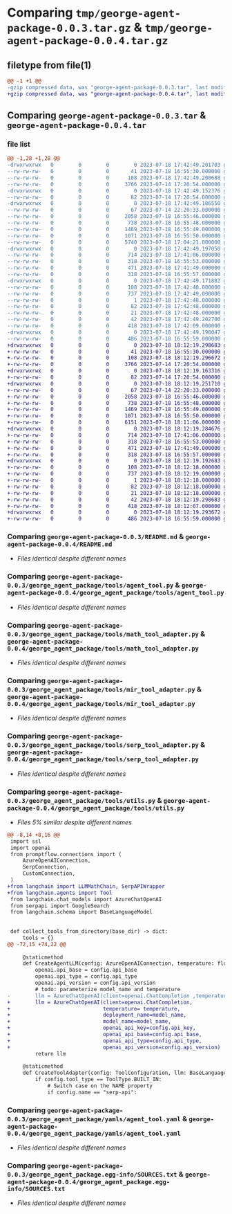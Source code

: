 # Comparing `tmp/george-agent-package-0.0.3.tar.gz` & `tmp/george-agent-package-0.0.4.tar.gz`

## filetype from file(1)

```diff
@@ -1 +1 @@
-gzip compressed data, was "george-agent-package-0.0.3.tar", last modified: Tue Jul 18 17:42:49 2023, max compression
+gzip compressed data, was "george-agent-package-0.0.4.tar", last modified: Tue Jul 18 18:12:19 2023, max compression
```

## Comparing `george-agent-package-0.0.3.tar` & `george-agent-package-0.0.4.tar`

### file list

```diff
@@ -1,28 +1,28 @@
-drwxrwxrwx   0        0        0        0 2023-07-18 17:42:49.201703 george-agent-package-0.0.3/
--rw-rw-rw-   0        0        0       41 2023-07-18 16:55:30.000000 george-agent-package-0.0.3/MANIFEST.in
--rw-rw-rw-   0        0        0      108 2023-07-18 17:42:49.200688 george-agent-package-0.0.3/PKG-INFO
--rw-rw-rw-   0        0        0     3766 2023-07-14 17:20:54.000000 george-agent-package-0.0.3/README.md
-drwxrwxrwx   0        0        0        0 2023-07-18 17:42:49.152376 george-agent-package-0.0.3/george_agent_package/
--rw-rw-rw-   0        0        0       82 2023-07-14 17:20:54.000000 george-agent-package-0.0.3/george_agent_package/__init__.py
-drwxrwxrwx   0        0        0        0 2023-07-18 17:42:49.186550 george-agent-package-0.0.3/george_agent_package/tools/
--rw-rw-rw-   0        0        0       67 2023-07-14 22:20:33.000000 george-agent-package-0.0.3/george_agent_package/tools/__init__.py
--rw-rw-rw-   0        0        0     2058 2023-07-18 16:55:46.000000 george-agent-package-0.0.3/george_agent_package/tools/agent_tool.py
--rw-rw-rw-   0        0        0      738 2023-07-18 16:55:48.000000 george-agent-package-0.0.3/george_agent_package/tools/math_tool_adapter.py
--rw-rw-rw-   0        0        0     1469 2023-07-18 16:55:49.000000 george-agent-package-0.0.3/george_agent_package/tools/mir_tool_adapter.py
--rw-rw-rw-   0        0        0     1071 2023-07-18 16:55:50.000000 george-agent-package-0.0.3/george_agent_package/tools/serp_tool_adapter.py
--rw-rw-rw-   0        0        0     5740 2023-07-18 17:04:21.000000 george-agent-package-0.0.3/george_agent_package/tools/utils.py
-drwxrwxrwx   0        0        0        0 2023-07-18 17:42:49.197050 george-agent-package-0.0.3/george_agent_package/yamls/
--rw-rw-rw-   0        0        0      714 2023-07-18 17:41:06.000000 george-agent-package-0.0.3/george_agent_package/yamls/agent_tool.yaml
--rw-rw-rw-   0        0        0      318 2023-07-18 16:55:53.000000 george-agent-package-0.0.3/george_agent_package/yamls/math_tool.yaml
--rw-rw-rw-   0        0        0      471 2023-07-18 17:41:49.000000 george-agent-package-0.0.3/george_agent_package/yamls/mir_tool.yaml
--rw-rw-rw-   0        0        0      318 2023-07-18 16:55:57.000000 george-agent-package-0.0.3/george_agent_package/yamls/serp_tool.yaml
-drwxrwxrwx   0        0        0        0 2023-07-18 17:42:49.171882 george-agent-package-0.0.3/george_agent_package.egg-info/
--rw-rw-rw-   0        0        0      108 2023-07-18 17:42:48.000000 george-agent-package-0.0.3/george_agent_package.egg-info/PKG-INFO
--rw-rw-rw-   0        0        0      737 2023-07-18 17:42:49.000000 george-agent-package-0.0.3/george_agent_package.egg-info/SOURCES.txt
--rw-rw-rw-   0        0        0        1 2023-07-18 17:42:48.000000 george-agent-package-0.0.3/george_agent_package.egg-info/dependency_links.txt
--rw-rw-rw-   0        0        0       82 2023-07-18 17:42:48.000000 george-agent-package-0.0.3/george_agent_package.egg-info/entry_points.txt
--rw-rw-rw-   0        0        0       21 2023-07-18 17:42:48.000000 george-agent-package-0.0.3/george_agent_package.egg-info/top_level.txt
--rw-rw-rw-   0        0        0       42 2023-07-18 17:42:49.202700 george-agent-package-0.0.3/setup.cfg
--rw-rw-rw-   0        0        0      418 2023-07-18 17:42:09.000000 george-agent-package-0.0.3/setup.py
-drwxrwxrwx   0        0        0        0 2023-07-18 17:42:49.198047 george-agent-package-0.0.3/tests/
--rw-rw-rw-   0        0        0      486 2023-07-18 16:55:59.000000 george-agent-package-0.0.3/tests/test_my_tool_1.py
+drwxrwxrwx   0        0        0        0 2023-07-18 18:12:19.298683 george-agent-package-0.0.4/
+-rw-rw-rw-   0        0        0       41 2023-07-18 16:55:30.000000 george-agent-package-0.0.4/MANIFEST.in
+-rw-rw-rw-   0        0        0      108 2023-07-18 18:12:19.296672 george-agent-package-0.0.4/PKG-INFO
+-rw-rw-rw-   0        0        0     3766 2023-07-14 17:20:54.000000 george-agent-package-0.0.4/README.md
+drwxrwxrwx   0        0        0        0 2023-07-18 18:12:19.163316 george-agent-package-0.0.4/george_agent_package/
+-rw-rw-rw-   0        0        0       82 2023-07-14 17:20:54.000000 george-agent-package-0.0.4/george_agent_package/__init__.py
+drwxrwxrwx   0        0        0        0 2023-07-18 18:12:19.251710 george-agent-package-0.0.4/george_agent_package/tools/
+-rw-rw-rw-   0        0        0       67 2023-07-14 22:20:33.000000 george-agent-package-0.0.4/george_agent_package/tools/__init__.py
+-rw-rw-rw-   0        0        0     2058 2023-07-18 16:55:46.000000 george-agent-package-0.0.4/george_agent_package/tools/agent_tool.py
+-rw-rw-rw-   0        0        0      738 2023-07-18 16:55:48.000000 george-agent-package-0.0.4/george_agent_package/tools/math_tool_adapter.py
+-rw-rw-rw-   0        0        0     1469 2023-07-18 16:55:49.000000 george-agent-package-0.0.4/george_agent_package/tools/mir_tool_adapter.py
+-rw-rw-rw-   0        0        0     1071 2023-07-18 16:55:50.000000 george-agent-package-0.0.4/george_agent_package/tools/serp_tool_adapter.py
+-rw-rw-rw-   0        0        0     6151 2023-07-18 18:11:06.000000 george-agent-package-0.0.4/george_agent_package/tools/utils.py
+drwxrwxrwx   0        0        0        0 2023-07-18 18:12:19.284676 george-agent-package-0.0.4/george_agent_package/yamls/
+-rw-rw-rw-   0        0        0      714 2023-07-18 17:41:06.000000 george-agent-package-0.0.4/george_agent_package/yamls/agent_tool.yaml
+-rw-rw-rw-   0        0        0      318 2023-07-18 16:55:53.000000 george-agent-package-0.0.4/george_agent_package/yamls/math_tool.yaml
+-rw-rw-rw-   0        0        0      471 2023-07-18 17:41:49.000000 george-agent-package-0.0.4/george_agent_package/yamls/mir_tool.yaml
+-rw-rw-rw-   0        0        0      318 2023-07-18 16:55:57.000000 george-agent-package-0.0.4/george_agent_package/yamls/serp_tool.yaml
+drwxrwxrwx   0        0        0        0 2023-07-18 18:12:19.192683 george-agent-package-0.0.4/george_agent_package.egg-info/
+-rw-rw-rw-   0        0        0      108 2023-07-18 18:12:18.000000 george-agent-package-0.0.4/george_agent_package.egg-info/PKG-INFO
+-rw-rw-rw-   0        0        0      737 2023-07-18 18:12:19.000000 george-agent-package-0.0.4/george_agent_package.egg-info/SOURCES.txt
+-rw-rw-rw-   0        0        0        1 2023-07-18 18:12:18.000000 george-agent-package-0.0.4/george_agent_package.egg-info/dependency_links.txt
+-rw-rw-rw-   0        0        0       82 2023-07-18 18:12:18.000000 george-agent-package-0.0.4/george_agent_package.egg-info/entry_points.txt
+-rw-rw-rw-   0        0        0       21 2023-07-18 18:12:18.000000 george-agent-package-0.0.4/george_agent_package.egg-info/top_level.txt
+-rw-rw-rw-   0        0        0       42 2023-07-18 18:12:19.298683 george-agent-package-0.0.4/setup.cfg
+-rw-rw-rw-   0        0        0      418 2023-07-18 18:12:07.000000 george-agent-package-0.0.4/setup.py
+drwxrwxrwx   0        0        0        0 2023-07-18 18:12:19.293672 george-agent-package-0.0.4/tests/
+-rw-rw-rw-   0        0        0      486 2023-07-18 16:55:59.000000 george-agent-package-0.0.4/tests/test_my_tool_1.py
```

### Comparing `george-agent-package-0.0.3/README.md` & `george-agent-package-0.0.4/README.md`

 * *Files identical despite different names*

### Comparing `george-agent-package-0.0.3/george_agent_package/tools/agent_tool.py` & `george-agent-package-0.0.4/george_agent_package/tools/agent_tool.py`

 * *Files identical despite different names*

### Comparing `george-agent-package-0.0.3/george_agent_package/tools/math_tool_adapter.py` & `george-agent-package-0.0.4/george_agent_package/tools/math_tool_adapter.py`

 * *Files identical despite different names*

### Comparing `george-agent-package-0.0.3/george_agent_package/tools/mir_tool_adapter.py` & `george-agent-package-0.0.4/george_agent_package/tools/mir_tool_adapter.py`

 * *Files identical despite different names*

### Comparing `george-agent-package-0.0.3/george_agent_package/tools/serp_tool_adapter.py` & `george-agent-package-0.0.4/george_agent_package/tools/serp_tool_adapter.py`

 * *Files identical despite different names*

### Comparing `george-agent-package-0.0.3/george_agent_package/tools/utils.py` & `george-agent-package-0.0.4/george_agent_package/tools/utils.py`

 * *Files 5% similar despite different names*

```diff
@@ -8,14 +8,16 @@
 import ssl
 import openai
 from promptflow.connections import (
     AzureOpenAIConnection,
     SerpConnection,
     CustomConnection,
 )
+from langchain import LLMMathChain, SerpAPIWrapper
+from langchain.agents import Tool
 from langchain.chat_models import AzureChatOpenAI
 from serpapi import GoogleSearch
 from langchain.schema import BaseLanguageModel
 
 
 def collect_tools_from_directory(base_dir) -> dict:
     tools = {}
@@ -72,15 +74,22 @@
 
     @staticmethod
     def CreateAgentLLM(config: AzureOpenAIConnection, temperature: float = 0.7, model_name: str = "gpt-35-turbo") -> BaseLanguageModel:
         openai.api_base = config.api_base
         openai.api_type = config.api_type
         openai.api_version = config.api_version
         # todo: parameterize model_name and temperature
-        llm = AzureChatOpenAI(client=openai.ChatCompletion ,temperature= temperature, deployment_name=model_name, model_name=model_name, openai_api_key=config.api_key)
+        llm = AzureChatOpenAI(client=openai.ChatCompletion,
+                              temperature= temperature, 
+                              deployment_name=model_name,
+                              model_name=model_name, 
+                              openai_api_key=config.api_key,
+                              openai_api_base=config.api_base,
+                              openai_api_type=config.api_type,
+                              openai_api_version=config.api_version)
         return llm
     
     @staticmethod
     def CreateToolAdapter(config: ToolConfiguration, llm: BaseLanguageModel):
         if config.tool_type == ToolType.BUILT_IN:
             # Switch case on the NAME property
             if config.name == "serp-api":
```

### Comparing `george-agent-package-0.0.3/george_agent_package/yamls/agent_tool.yaml` & `george-agent-package-0.0.4/george_agent_package/yamls/agent_tool.yaml`

 * *Files identical despite different names*

### Comparing `george-agent-package-0.0.3/george_agent_package.egg-info/SOURCES.txt` & `george-agent-package-0.0.4/george_agent_package.egg-info/SOURCES.txt`

 * *Files identical despite different names*

